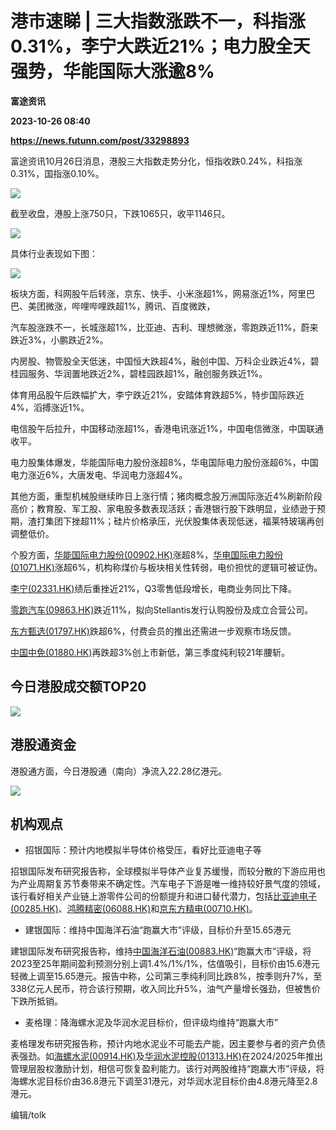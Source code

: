 # 港市速睇 | 三大指数涨跌不一，科指涨0.31%，李宁大跌近21%；电力股全天强势，华能国际大涨逾8%
**富途资讯**

**2023-10-26 08:40**

**https://news.futunn.com/post/33298893**

富途资讯10月26日消息，港股三大指数走势分化，恒指收跌0.24%，科指涨0.31%，国指涨0.10%。

![](https://postimg.futunn.com/16983077592073935526248.png)

截至收盘，港股上涨750只，下跌1065只，收平1146只。

![](https://postimg.futunn.com/16983077755131831807500.png)

具体行业表现如下图：

![](https://postimg.futunn.com/16983083794503703996054.jpeg)

板块方面，科网股午后转涨，京东、快手、小米涨超1%，网易涨近1%，阿里巴巴、美团微涨，哔哩哔哩跌超1%，腾讯、百度微跌，

汽车股涨跌不一，长城涨超1%，比亚迪、吉利、理想微涨，零跑跌近11%，蔚来跌近3%，小鹏跌近2%。

内房股、物管股全天低迷，中国恒大跌超4%，融创中国、万科企业跌近4%，碧桂园服务、华润置地跌近2%，碧桂园跌超1%，融创服务跌近1%。

体育用品股午后跌幅扩大，李宁跌近21%，安踏体育跌超5%，特步国际跌近4%，滔搏涨近1%。

电信股午后拉升，中国移动涨超1%，香港电讯涨近1%，中国电信微涨，中国联通收平。

电力股集体爆发，华能国际电力股份涨超8%，华电国际电力股份涨超6%，中国电力涨近6%，大唐发电、华润电力涨超4%。

其他方面，重型机械股继续昨日上涨行情；猪肉概念股万洲国际涨近4%刷新阶段高价；教育股、军工股、家电股多数表现活跃；香港银行股下跌明显，业绩逊于预期，渣打集团下挫超11%；硅片价格承压，光伏股集体表现低迷，福莱特玻璃再创调整低价。

个股方面，[华能国际电力股份(00902.HK)](https://www.futunn.com/quote/stock?m=hk&code=00902)涨超8%，[华电国际电力股份(01071.HK)](https://www.futunn.com/quote/stock?m=hk&code=01071)涨超6%，机构称煤价与板块相关性转弱，电价担忧的逻辑可被证伪。

[李宁(02331.HK)](https://www.futunn.com/quote/stock?m=hk&code=02331)绩后重挫近21%，Q3零售低段增长，电商业务同比下降。

[零跑汽车(09863.HK)](https://www.futunn.com/quote/stock?m=hk&code=09863)跌近11%，拟向Stellantis发行认购股份及成立合营公司。

[东方甄选(01797.HK)](https://www.futunn.com/quote/stock?m=hk&code=01797)跌超6%，付费会员的推出还需进一步观察市场反馈。

[中国中免(01880.HK)](https://www.futunn.com/quote/stock?m=hk&code=01880)再跌超3%创上市新低，第三季度纯利较21年腰斩。

今日港股成交额TOP20
------------

![](https://postimg.futunn.com/16983081166416401774813.png)

港股通资金
-----

港股通方面，今日港股通（南向）净流入22.28亿港元。

![](https://postimg.futunn.com/16983081250816689534291.png)

机构观点
----

*   招银国际：预计内地模拟半导体价格受压，看好比亚迪电子等
    

招银国际发布研究报告称，全球模拟半导体产业复苏缓慢，而较分散的下游应用也为产业周期复苏节奏带来不确定性。汽车电子下游是唯一维持较好景气度的领域，该行看好相关产业链上游零件公司的份额提升和进口替代潜力，包括[比亚迪电子(00285.HK)](https://www.futunn.com/quote/stock?m=hk&code=00285)、[鸿腾精密(06088.HK)](https://www.futunn.com/quote/stock?m=hk&code=06088)和[京东方精电(00710.HK)](https://www.futunn.com/quote/stock?m=hk&code=00710)。

*   建银国际：维持中国海洋石油“跑赢大市”评级，目标价升至15.65港元
    

建银国际发布研究报告称，维持[中国海洋石油(00883.HK)](https://www.futunn.com/quote/stock?m=hk&code=00883)“跑赢大市”评级，将2023至25年期间盈利预测分别上调1.4%/1%/1%，估值吸引，目标价由15.6港元轻微上调至15.65港元。报告中称，公司第三季纯利同比跌8%，按季则升7%，至338亿元人民币，符合该行预期，收入同比升5%，油气产量增长强劲，但被售价下跌所抵销。

*   麦格理：降海螺水泥及华润水泥目标价，但评级均维持“跑赢大市”
    

麦格理发布研究报告称，预计内地水泥业不可能去产能，因主要参与者的资产负债表强劲。如[海螺水泥(00914.HK)](https://www.futunn.com/quote/stock?m=hk&code=00914)及[华润水泥控股(01313.HK)](https://www.futunn.com/quote/stock?m=hk&code=01313)在2024/2025年推出管理层股权激励计划，相信可恢复盈利能力。该行对两股维持“跑赢大市”评级，将海螺水泥目标价由36.8港元下调至31港元，对华润水泥目标价由4.8港元降至2.8港元。

编辑/tolk